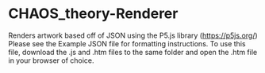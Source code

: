 # CHAOS_theory-Renderer
Renders artwork based off of JSON using the P5.js library (https://p5js.org/)  Please see the Example JSON file for formatting instructions.  To use this file, download the .js and .htm files to the same folder and open the .htm file in your browser of choice.
